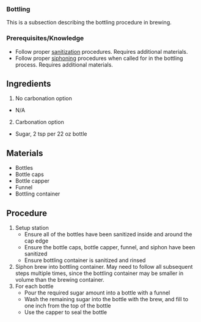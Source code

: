 ### Bottling

This is a subsection describing the bottling procedure in brewing.

### Prerequisites/Knowledge

* Follow proper [sanitization](../techniques/sanitization.md) procedures. Requires additional materials.
* Follow proper [siphoning](../techniques/siphoning.md) procedures when called for in the bottling process. Requires additional materials.

## Ingredients

1. No carbonation option
* N/A
2. Carbonation option
* Sugar, 2 tsp per 22 oz bottle

## Materials

* Bottles
* Bottle caps
* Bottle capper
* Funnel
* Bottling container

## Procedure

1. Setup station
    * Ensure all of the bottles have been sanitized inside and around the cap edge
    * Ensure the bottle caps, bottle capper, funnel, and siphon have been sanitized
    * Ensure bottling container is sanitized and rinsed
2. Siphon brew into bottling container. May need to follow all subsequent steps multiple times, since the bottling container may be smaller in volume than the brewing container.
3. For each bottle
    * Pour the required sugar amount into a bottle with a funnel
    * Wash the remaining sugar into the bottle with the brew, and fill to one inch from the top of the bottle
    * Use the capper to seal the bottle